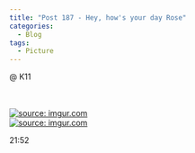 ```yaml
---
title: "Post 187 - Hey, how's your day Rose"
categories:
  - Blog
tags:
  - Picture
---
```


@ K11


<br/>

<br/>
<a href="https://imgur.com/YVqCDgy"><img src="https://i.imgur.com/YVqCDgy.jpg" title="source: imgur.com" /></a>
<br/>
<a href="https://imgur.com/8tjBzaQ"><img src="https://i.imgur.com/8tjBzaQ.jpg" title="source: imgur.com" /></a>

21:52
<script src="https://utteranc.es/client.js"
        repo="serendipityinlife/serendipityinlife.github.io"
        issue-term="pathname"
        theme="github-light"
        crossorigin="anonymous"
        async>
</script>
